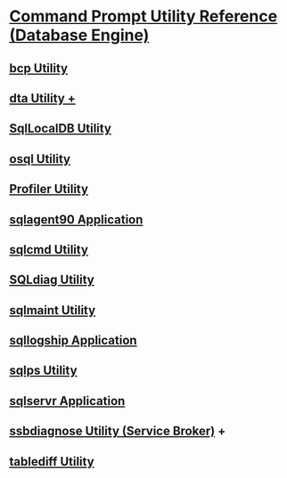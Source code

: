 # [Command Prompt Utility Reference (Database Engine)](command-prompt-utility-reference-database-engine.md)
## [bcp Utility](bcp-utility.md)
## [dta Utility +](dta/dta-utility.md)
## [SqlLocalDB Utility](sqllocaldb-utility.md)
## [osql Utility](osql-utility.md)
## [Profiler Utility](profiler-utility.md)
## [sqlagent90 Application](sqlagent90-application.md)
## [sqlcmd Utility](sqlcmd-utility.md)
## [SQLdiag Utility](sqldiag-utility.md)
## [sqlmaint Utility](sqlmaint-utility.md)
## [sqllogship Application](sqllogship-application.md)
## [sqlps Utility](sqlps-utility.md)
## [sqlservr Application](sqlservr-application.md)
## [ssbdiagnose Utility (Service Broker)](ssbdiagnose/ssbdiagnose-utility-service-broker.md) +
## [tablediff Utility](tablediff-utility.md)
